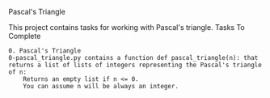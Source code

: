 Pascal's Triangle

This project contains tasks for working with Pascal's triangle.
Tasks To Complete

    0. Pascal's Triangle
    0-pascal_triangle.py contains a function def pascal_triangle(n): that returns a list of lists of integers representing the Pascal's triangle of n:
        Returns an empty list if n <= 0.
        You can assume n will be always an integer.


